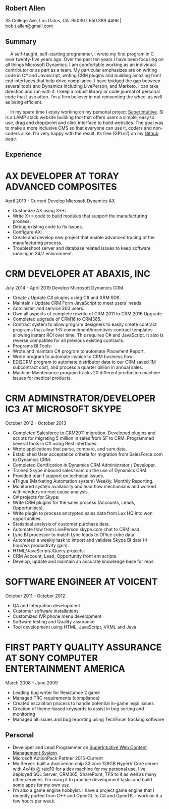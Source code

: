 
## Robert Allen
35 College Ave, Los Gatos, CA. 95030 | 650.389.4496 | bob.t.allen@gmail.com

## Summary

&nbsp;&nbsp;&nbsp;&nbsp;A self-taught, self-starting programmer, I wrote my first program in C over twenty-five years ago. Over the past ten years I have been focusing on all things Microsoft Dynamics. I am comfortable working as an individual contributor or as part as a team. My particular emphasizes are on writing code in C# and Javascript, writing CRM plugins and building amazing front end interfaces that help drive compliance. I have bridged the gap between several tools and Dynamics including LivePerson, and Marketo. I can take direction and run with it. I keep a robust library or code journal of personal code that I use often. I’m a firm believer in not reinventing the wheel as well as being efficient.

&nbsp;&nbsp;&nbsp;&nbsp;In my spare time I enjoy working on my personal project [SuperIntuitive](http://superintuitive.org/). SI is a LAMP stack website building tool that offers users a simple, easy to use, drag and drop/point and click interface to build websites. The goal was to make a more inclusive CMS so that everyone can use it, coders and non-coders alike. I’m very happy with the result. Its free (GPLv2) on my [Github page](https://github.com/SuperIntuitive/). 


## Experience
# AX DEVELOPER AT TORAY ADVANCED COMPOSITES
April 2019 - Current
Develop Microsoft Dynamics AX
- Customize AX using X++:
- Write X++ code to build modules that support the manufacturing process.
- Debug existing code to fix issues.
- Configure  AX:
- Create and develop new project that enable advanced tracing of the manufacturing process.
- Troubleshoot server and database related issues to keep software running in 24/7 environment. 

# CRM DEVELOPER AT ABAXIS, INC
July 2014 - April 2019
Develop Microsoft Dynamics CRM
- Create / Update C# plugins using C# and XRM SDK.
- Maintain / Update CRM Form JavaScript to meet users’ needs
- Administer and service 300 users.
- Own all aspects of complete rewrite of CRM 2011 to CRM 2016 Upgrade.
- Completed upgrade of CRM16 to CRM365.
- Contract system to allow program designers to easily create contract programs that allow 1-N commitment/incentives contract templates allowing instant ROI over time. This requires C# and JavaScript. It also is reverse compatible for all previous existing contracts.
- Programs BI Tools:
- Wrote and maintain C# program to automate Placement Report.
- Wrote program to automate invoice to CRM business flow.
- EDI2CRM program to automate distributor data to our CRM saved 1M subcontract cost, and process a quarter billion in annual sales.
- Machine Maintenance program tracks 20 different production machine issues for medical products.

# CRM ADMINSTRATOR/DEVELOPER IC3 AT MICROSOFT SKYPE
October 2012 - October 2013
- Completed Salesforce to CRM2011 migration. Developed plugins and scripts for migrating 5 million in sales from SF to CRM. Programmed several tools in C# using Rest interfaces.
- Wrote applications that parse, compare, and sum data.
- Established User acceptance criteria for migration from SalesForce.com to Dynamics CRM.
- Completed Certification in Dynamics CRM Administrator / Developer.
- Trained Skype inbound sales team on the use of Dynamics CRM.
- Provided tear-1 support on technical issues.
- eTrigue (Marketing Automation system) Weekly, Monthly Reporting.
- Monitored system availability and lead flow mechanisms and worked with vendors on root cause analysis.
- C# projects for Skype:
- Write CRM plugins for the sales process (Accounts, Leads, Opportunities).
- Write plugin to process encrypted sales data from Lux HQ into won opportunities.
- Statistical analysis of customer purchase data.
- Automate flow from LivePerson skype.com chat to CRM lead.
- Lync BI processor to match Lync leads to Office cube data. 
- Automated a weekly task to import and validate Skype BI data (4-hour/wk productivity gain).
- HTML/JavaScript/JQuery projects:
- CRM Account, Lead, Opportunity front ent scripts. 
- Develop, update and maintain an accurate knowledge base for reps.

# SOFTWARE ENGINEER AT VOICENT
October 2011 - October 2012
- QA and Integration development
- Customer software installations
- Customized IVR phone menu development
- Software testing and Quality assurance
- Tool development using HTML, JavaScript, VXML and Java

# FIRST PARTY QUALITY ASSURANCE AT SONY COMPUTER ENTERTAINMENT AMERICA
March 2008 - June 2009
- Leading bug writer for Resistance 2 game
- Managed TRC requirements (compliance)
- Created escalation process to handle potential in-game legal issues
- Creation of theme-based keywords to assist in bug sorting and monitoring
- Managed all issues and bug reporting using TechExcel tracking software

## Personal
* Developer and Lead Programmer on [SuperIntuitive Web Content Management System](https://github.com/SuperIntuitive/SuperIntuitive). 
* Microsoft ActionPack Partner 2015-Current
* My Server: built a dual xenon chip 32 core 128GB HyperV Core server with 4x4tb @ raid10 for a dev machine for my personal use. I’ve deployed SQL Server, CRM365, SharePoint, TFS to it as well as many other services. I’m using it to practice development tasks and build some apps for my own use.
* I’m also a game engine hobbyist. I have a project game engine that I recently ported from C++ and OpenGL to C# and OpenTK. I work on it a few hours per week.
